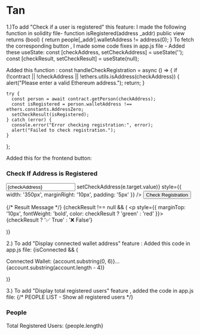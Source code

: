 # Tan
1.)To add "Check if a user is registered" this feature:
I made the following function in solidity file-
function isRegistered(address _addr) public view returns (bool) {
    return people[_addr].walletAddress != address(0);
}
To fetch the corresponding button , I made some code fixes in app.js file -
Added these useState:
const [checkAddress, setCheckAddress] = useState('');
  const [checkResult, setCheckResult] = useState(null);
  
Added this function :
const handleCheckRegistration = async () => {
    if (!contract || !checkAddress || !ethers.utils.isAddress(checkAddress)) {
      alert("Please enter a valid Ethereum address.");
      return;
    }
  
    try {
      const person = await contract.getPerson(checkAddress);
      const isRegistered = person.walletAddress !== ethers.constants.AddressZero;
      setCheckResult(isRegistered);
    } catch (error) {
      console.error("Error checking registration:", error);
      alert("Failed to check registration.");
    }
  };

  Added this for the frontend button:

<div style={{ marginTop: '30px' }}>
  <h3>Check If Address is Registered</h3>
  <input
    type="text"
    placeholder="Enter Ethereum address"
    value={checkAddress}
    onChange={(e) => setCheckAddress(e.target.value)}
    style={{ width: '350px', marginRight: '10px', padding: '5px' }}
  />
  <button onClick={handleCheckRegistration}>Check Registration</button>

  {/* Result Message */}
  {checkResult !== null && (
    <p style={{ marginTop: '10px', fontWeight: 'bold', color: checkResult ? 'green' : 'red' }}>
      {checkResult ? '✅ True' : '❌ False'}
    </p>
  )}
</div>

2.) To add "Display connected wallet address" feature :
Added this code in app.js file:
{isConnected && (
  <p style={{ marginTop: '10px', color: '#00FF00' }}>
    Connected Wallet: {account.substring(0, 6)}...{account.substring(account.length - 4)}
  </p>
)}

3.) To add "Display total registered users" feature , added the code in app.js file:
{/* PEOPLE LIST - Show all registered users */}
            <h3>People</h3>
            <p>Total Registered Users: {people.length}</p>

        

